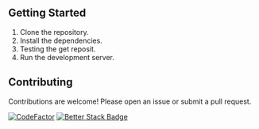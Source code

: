 ## Getting Started

1. Clone the repository.
2. Install the dependencies.
4. Testing the get reposit.
3. Run the development server.

## Contributing
 Contributions are welcome! Please open an issue or submit a pull request. 


[![CodeFactor](https://www.codefactor.io/repository/github/astro-birb/website/badge)](https://www.codefactor.io/repository/github/astro-birb/website) [![Better Stack Badge](https://uptime.betterstack.com/status-badges/v3/monitor/yhnd.svg)](https://uptime.betterstack.com/?utm_source=status_badge)

